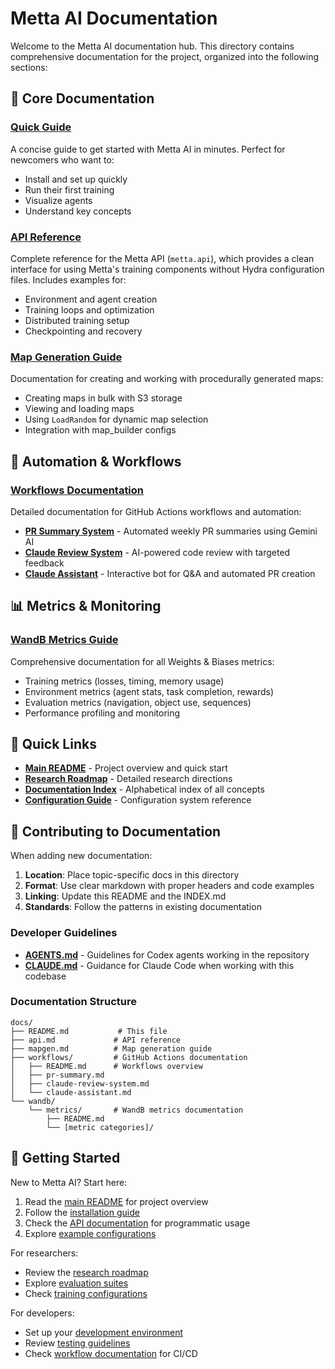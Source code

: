 # Metta AI Documentation

Welcome to the Metta AI documentation hub. This directory contains comprehensive documentation for the project, organized into the following sections:

## 📖 Core Documentation

### [Quick Guide](./quick-guide.md)
A concise guide to get started with Metta AI in minutes. Perfect for newcomers who want to:
- Install and set up quickly
- Run their first training
- Visualize agents
- Understand key concepts

### [API Reference](./api.md)
Complete reference for the Metta API (`metta.api`), which provides a clean interface for using Metta's training components without Hydra configuration files. Includes examples for:
- Environment and agent creation
- Training loops and optimization
- Distributed training setup
- Checkpointing and recovery

### [Map Generation Guide](./mapgen.md)
Documentation for creating and working with procedurally generated maps:
- Creating maps in bulk with S3 storage
- Viewing and loading maps
- Using `LoadRandom` for dynamic map selection
- Integration with map_builder configs

## 🤖 Automation & Workflows

### [Workflows Documentation](./workflows/)
Detailed documentation for GitHub Actions workflows and automation:

- **[PR Summary System](./workflows/pr-summary.md)** - Automated weekly PR summaries using Gemini AI
- **[Claude Review System](./workflows/claude-review-system.md)** - AI-powered code review with targeted feedback
- **[Claude Assistant](./workflows/claude-assistant.md)** - Interactive bot for Q&A and automated PR creation

## 📊 Metrics & Monitoring

### [WandB Metrics Guide](./wandb/metrics/)
Comprehensive documentation for all Weights & Biases metrics:
- Training metrics (losses, timing, memory usage)
- Environment metrics (agent stats, task completion, rewards)
- Evaluation metrics (navigation, object use, sequences)
- Performance profiling and monitoring

## 🔗 Quick Links

- **[Main README](../README.md)** - Project overview and quick start
- **[Research Roadmap](./roadmap.md)** - Detailed research directions
- **[Documentation Index](./INDEX.md)** - Alphabetical index of all concepts
- **[Configuration Guide](../configs/)** - Configuration system reference

## 📝 Contributing to Documentation

When adding new documentation:

1. **Location**: Place topic-specific docs in this directory
2. **Format**: Use clear markdown with proper headers and code examples
3. **Linking**: Update this README and the INDEX.md
4. **Standards**: Follow the patterns in existing documentation

### Developer Guidelines

- **[AGENTS.md](./AGENTS.md)** - Guidelines for Codex agents working in the repository
- **[CLAUDE.md](./CLAUDE.md)** - Guidance for Claude Code when working with this codebase

### Documentation Structure

```
docs/
├── README.md           # This file
├── api.md             # API reference
├── mapgen.md          # Map generation guide
├── workflows/         # GitHub Actions documentation
│   ├── README.md      # Workflows overview
│   ├── pr-summary.md
│   ├── claude-review-system.md
│   └── claude-assistant.md
└── wandb/
    └── metrics/       # WandB metrics documentation
        ├── README.md
        └── [metric categories]/
```

## 🚀 Getting Started

New to Metta AI? Start here:

1. Read the [main README](../README.md) for project overview
2. Follow the [installation guide](../README.md#installation)
3. Check the [API documentation](./api.md) for programmatic usage
4. Explore [example configurations](../configs/)

For researchers:
- Review the [research roadmap](./roadmap.md)
- Explore [evaluation suites](../configs/eval/)
- Check [training configurations](../configs/trainer/)

For developers:
- Set up your [development environment](../README.md#development-setup)
- Review [testing guidelines](../tests/README.md)
- Check [workflow documentation](./workflows/) for CI/CD
